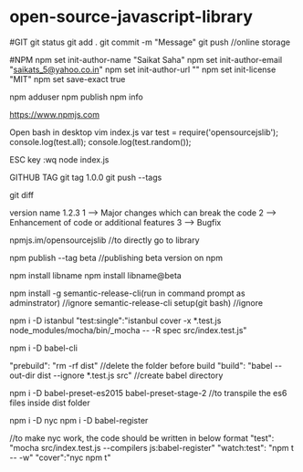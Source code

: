 # open-source-javascript-library

#GIT
git status
git add .
git commit -m "Message"
git push //online storage


#NPM
npm set init-author-name "Saikat Saha"
npm set init-author-email "saikats_5@yahoo.co.in"
npm set init-author-url ""
npm set init-license "MIT"
npm set save-exact true

npm adduser
npm publish
npm info

https://www.npmjs.com


Open bash in desktop
vim index.js
var test = require('opensourcejslib');
console.log(test.all);
console.log(test.random());

ESC key
:wq
node index.js

GITHUB TAG
git tag 1.0.0
git push --tags

git diff

version name 1.2.3
1 --> Major changes which can break the code
2 --> Enhancement of code or additional features
3 --> Bugfix

npmjs.im/opensourcejslib //to directly go to library

npm publish --tag beta //publishing beta version on npm

npm install libname
npm install libname@beta

npm install -g semantic-release-cli(run in command prompt as adminstrator) //ignore
semantic-release-cli setup(git bash) //ignore

npm i -D istanbul
"test:single":"istanbul cover -x *.test.js node_modules/mocha/bin/_mocha -- -R spec src/index.test.js"

npm i -D babel-cli

"prebuild": "rm -rf dist" //delete the folder before build
"build": "babel --out-dir dist --ignore *.test.js src" //create babel directory

npm i -D babel-preset-es2015 babel-preset-stage-2 //to transpile the es6 files inside dist folder

npm i -D nyc
npm i -D babel-register

//to make nyc work, the code should be written in below format
"test": "mocha src/index.test.js --compilers js:babel-register"
"watch:test": "npm t -- -w"
"cover":"nyc npm t"
